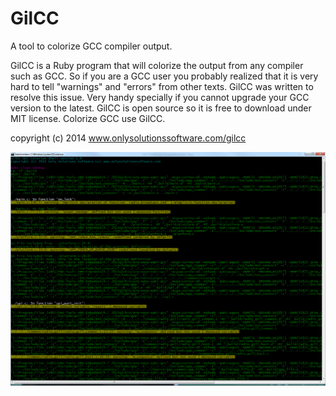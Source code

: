 GilCC
=====

A tool to colorize GCC compiler output.


GilCC is a Ruby program that will colorize the output from any compiler such as GCC. 
So if you are a GCC user you probably realized that it is very hard to tell "warnings" 
and "errors" from other texts. GilCC was written to resolve this issue. Very handy specially 
if you cannot upgrade your GCC version to the latest. 
GilCC is open source so it is free to download under MIT license. Colorize GCC use GilCC.

copyright (c) 2014 www.onlysolutionssoftware.com/gilcc

![Oauth settings](https://github.com/gilmotta/GilCC/blob/master/gilCC01.png)
